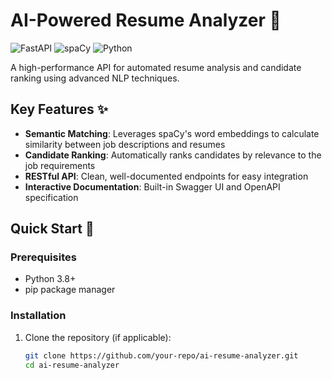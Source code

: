 # AI-Powered Resume Analyzer 🚀

![FastAPI](https://img.shields.io/badge/FastAPI-005571?style=for-the-badge&logo=fastapi)
![spaCy](https://img.shields.io/badge/spaCy-09A3D5?style=for-the-badge&logo=spacy&logoColor=white)
![Python](https://img.shields.io/badge/Python-3776AB?style=for-the-badge&logo=python&logoColor=white)

A high-performance API for automated resume analysis and candidate ranking using advanced NLP techniques.

## Key Features ✨

- **Semantic Matching**: Leverages spaCy's word embeddings to calculate similarity between job descriptions and resumes
- **Candidate Ranking**: Automatically ranks candidates by relevance to the job requirements
- **RESTful API**: Clean, well-documented endpoints for easy integration
- **Interactive Documentation**: Built-in Swagger UI and OpenAPI specification

## Quick Start 🏁

### Prerequisites

- Python 3.8+
- pip package manager

### Installation

1. Clone the repository (if applicable):
   ```bash
   git clone https://github.com/your-repo/ai-resume-analyzer.git
   cd ai-resume-analyzer
